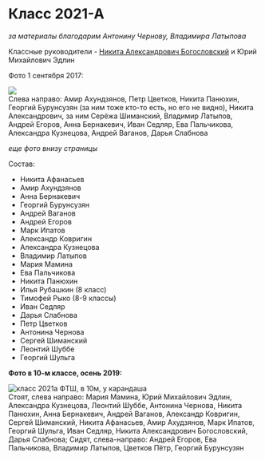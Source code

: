 <!--?title Класс 2021-А -->

# Класс 2021-А

_за материалы благодарим Антонину Чернову, Владимира Латыпова_

Классные руководители - [Никита Александрович Богословский](/people/bogoslovskii/index.html) и Юрий Михайлович Эдлин

Фото 1 сентября 2017:

<div class="row">
  <div class="col-xl-6 offset-xl-3 col-sm-12 text-center">
    <img src="https://pths-archive.github.io/static/img/classes/2021a/group-8.png" "alt=класс 2021а ФТШ, в начале" class="full-width"/><br/>
    <span class="hint">Слева направо: Амир Ахундзянов, Петр Цветков, Никита Панюхин,
      Георгий Бурунсузян (за ним тоже кто-то есть, но его не видно),
      Никита Александрович, за ним Серёжа Шиманский, Владимир Латыпов, Андрей Егоров, Анна Бернакевич,
      Иван Седляр, Ева Пальчикова, Александра Кузнецова, Андрей Ваганов, Дарья Слабнова</span>
  </div>
</div>

_еще фото внизу страницы_

Состав:

- Никита Афанасьев
- Амир Ахундзянов
- Анна Бернакевич
- Георгий Бурунсузян
- Андрей Ваганов
- Андрей Егоров
- Марк Ипатов
- Александр Ковригин
- Александра Кузнецова
- Владимир Латыпов
- Мария Мамина
- Ева Пальчикова
- Никита Панюхин
- Илья Рубашкин (8 класс)
- Тимофей Рыко (8-9 классы)
- Иван Седляр
- Дарья Слабнова
- Петр Цветков
- Антонина Чернова
- Сергей Шиманский
- Леонтий Шуббе
- Георгий Шульга

**Фото в 10-м классе, осень 2019:**

<div class="row">
  <div class="col-xl-8 offset-xl-2 col-sm-12 text-center">
    <img src="https://pths-archive.github.io/static/img/classes/2021a/group-10.jpg" alt="класс 2021а ФТШ, в 10м, у карандаша" class="full-width"/><br/>
    <span class="hint">Стоят, слева направо: Мария Мамина, Юрий Михайлович Эдлин,
        Александра Кузнецова, Леонтий Шуббе, Антонина Чернова, Никита Панюхин,
        Анна Бернакевич, Андрей Ваганов, Александр Ковригин, Сергей Шиманский,
        Никита Афанасьев, Амир Ахудзянов, Марк Ипатов, Георгий Шульга,
        Иван Седляр, Никита Александрович Богословский, Дарья Слабнова;
        Сидят, слева-направо: Андрей Егоров, Ева Пальчикова, Владимир Латыпов,
        Цветков Пётр, Георгий Бурунсузян
    </span>
  </div>
</div>
